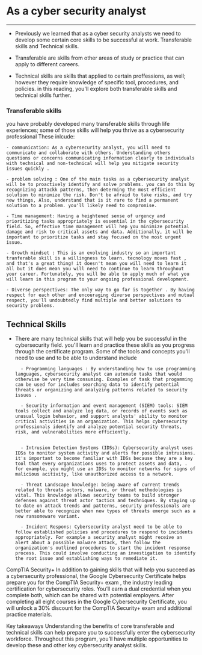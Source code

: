 # As a cyber security analyst

---

* Previously we learned that as a cyber security analysts we need to develop some certain core skills to be successful at work.
Transferable skills and Technical skills.

* Transferable are skills from other areas of study or practice that can apply to different careers.

* Technical skills are skills that applied to certain proffessions, as well; however they require knowledge of specific tool, procedures, and policies. in this reading, you'll explore both transferable skills and technical skills further.


### Transferable skills

you have probably developed many transferable skills through life experiences; some of those skills will help you thrive as a cybersecurity professional These inlcude:

    - communication: As a cybersecurity analyst, you will need to communicate and collaborate with others. Understanding others questions or concerns communicating information clearly to individuals with technical and non-technical will help you mitigate security issues quickly .

    - problem solving : One of the main tasks as a cybersecurity analyst will be to proactively identify and solve problems. you can do this by recognizing attackk patterns, then determing the most efficient solution to minimize the risk. Don't be afraid to take risks, and try new things, Also, understand that is it rare to find a permanent solution to a problem. you'll likely need to compromise.

    - Time management: Having a heightened sense of urgency and prioritizing tasks appropriately is essential in the cybersecurity field. So, effective time management will hep you minimize potential damage and risk to critical assets and data. Additionally, it will be important to prioritize tasks and stay focused on the most urgent issue.

    - Growth mindset : This is an evolving industry so an important tranferable skill is a willingness to learn. tecnology moves fast , and that's a great thing! it doesn't mean you will need to learn it all but it does mean you will need to continue to learn throughout your career. Fortunately, you will be able to apply much of what you will learn in this program to your ongoing professional development.

    - Diverse perspectives: The only way to go far is together . By having respect for each other and encouraging diverse perspectives and mutual respect, you'll undoubtedly find multiple and better solutions to security problems.


## Technical Skills


* There are many technical skills that will help you be successful in the cybersecurity field. you'll learn and practice these skills as you progress through the certificate program. Some of the tools and concepts you'll need to use and to be able to understand include

        - Programming languages : By understanding how to use programming languages, cybersecurity analyst can automate tasks that would otherwise be very time consuming. Examples of task that progamming can be used for includes searching data to identify potential threats or organizing and analyzing patterns related to security issues .

        - Security information and event management (SIEM) tools: SIEM tools collect and analyze log data, or records of events such as unusual login behavior, and support analysts' ability to monitor critical activities in an organization. This helps cybersecurity professionals identify and analyze potential security threats, risk, and vulnerabilities more efficiently.


        - Intrusion Detection Systems (IDSs): Cybersecurity analyst uses IDSs to monitor system activity and alerts for possible intrusions. it's important to become familiar with IDSs because they are a key tool that every organizations uses to protect assets and data, . for example, you might use an IDSs to monitor networks for signs of malicious acitivity, like unauthorized access to a network.

        - Threat Landscape knowledge: being aware of current trends related to threats actors, malware, or threat methodologies is vital. This knowledge allows security teams to build stronger defenses against threat actor tactics and techniques. By staying up to date on attack trends and patterns, security professionals are better able to recognize when new types of threats emerge such as a new ransomeware variant.

        - Incident Respons: Cybersecurity analyst need to be able to follow established policies and procedures to respond to incidents appropriately. For example a security analyst might receive an alert about a possible malware attack, then follow the organization's outlined procedures to start the incident response process. This could involve conducting an investigation to identify the root issue and establishing ways to remediate it.



CompTIA Security+
In addition to gaining skills that will help you succeed as a cybersecurity professional, the Google Cybersecurity Certificate helps prepare you for the 
CompTIA Security+ exam
, the industry leading certification for cybersecurity roles. You’ll earn a dual credential when you complete both, which can be shared with potential employers. After completing all eight courses in the Google Cybersecurity Certificate, you will unlock a 30% discount for the CompTIA Security+ exam and additional practice materials.

Key takeaways
Understanding the benefits of core transferable and technical skills can help prepare you to successfully enter the cybersecurity workforce. Throughout this program, you’ll have multiple opportunities to develop these and other key cybersecurity analyst skills.